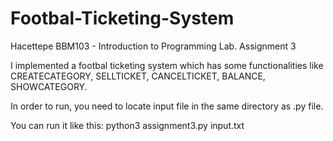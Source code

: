 # Footbal-Ticketing-System
Hacettepe BBM103 - Introduction to Programming Lab. Assignment 3

I implemented a footbal ticketing system which has some functionalities like CREATECATEGORY, SELLTICKET, CANCELTICKET, BALANCE, SHOWCATEGORY.

In order to run, you need to locate input file in the same directory as .py file.

You can run it like this: python3 assignment3.py input.txt
